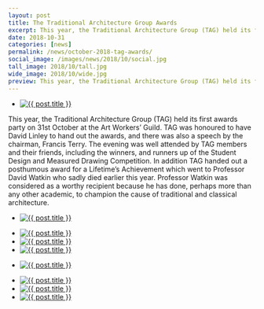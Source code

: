 ```yaml
---
layout: post
title: The Traditional Architecture Group Awards
excerpt: This year, the Traditional Architecture Group (TAG) held its first awards party on 31st October at the Art Workers’ Guild.
date: 2018-10-31
categories: [news]
permalink: /news/october-2018-tag-awards/
social_image: /images/news/2018/10/social.jpg
tall_image: 2018/10/tall.jpg
wide_image: 2018/10/wide.jpg
preview: This year, the Traditional Architecture Group (TAG) held its first awards party on 31st October at the Art Workers’ Guild. TAG was honoured to have David Linley to hand out the awards, and there was also a speech by the chairman, Francis Terry.
---
```

<ul class="list">
	<li class="full">
		<a class="fancybox" rel="group" href="/images/news/2018/10/tag-01.jpg">
			<img src="/images/news/2018/10/thumbs/tag-01.jpg" alt="{{ post.title }}">
		</a>
	</li>
</ul>

<p>
	This year, the Traditional Architecture Group (TAG) held its first awards party on 31st October at the Art Workers’ Guild. TAG was honoured to have David Linley to hand out the awards, and there was also a speech by the chairman, Francis Terry. The evening was well attended by TAG members and their friends, including the winners, and runners up of the Student Design and Measured Drawing Competition. In addition TAG handed out a posthumous award for a Lifetime’s Achievement which went to Professor David Watkin who sadly died earlier this year. Professor Watkin was considered as a worthy recipient because he has done, perhaps more than any other academic, to champion the cause of traditional and classical architecture.
</p>

<ul class="list">
	<li class="full">
		<a class="fancybox" rel="group" href="/images/news/2018/10/tag-04.jpg">
			<img src="/images/news/2018/10/thumbs/tag-04.jpg" alt="{{ post.title }}">
		</a>
	</li>
</ul>
<ul class="list">
	<li class="third">
		<a class="fancybox" rel="group" href="/images/news/2018/10/tag-05.jpg">
			<img src="/images/news/2018/10/thumbs/tag-05.jpg" alt="{{ post.title }}">
		</a>
	</li>
	<li class="third">
		<a class="fancybox" rel="group" href="/images/news/2018/10/tag-03.jpg">
			<img src="/images/news/2018/10/thumbs/tag-03.jpg" alt="{{ post.title }}">
		</a>
	</li>
	<li class="third">
		<a class="fancybox" rel="group" href="/images/news/2018/10/tag-06.jpg">
			<img src="/images/news/2018/10/thumbs/tag-06.jpg" alt="{{ post.title }}">
		</a>
	</li>
</ul>
<ul class="list">
	<li class="full">
		<a class="fancybox" rel="group" href="/images/news/2018/10/tag-02.jpg">
			<img src="/images/news/2018/10/thumbs/tag-02.jpg" alt="{{ post.title }}">
		</a>
	</li>
</ul>
<ul class="list">
	<li class="third">
		<a class="fancybox" rel="group" href="/images/news/2018/10/tag-07.jpg">
			<img src="/images/news/2018/10/thumbs/tag-07.jpg" alt="{{ post.title }}">
		</a>
	</li>
	<li class="third">
		<a class="fancybox" rel="group" href="/images/news/2018/10/tag-09.jpg">
			<img src="/images/news/2018/10/thumbs/tag-09.jpg" alt="{{ post.title }}">
		</a>
	</li>
	<li class="third">
		<a class="fancybox" rel="group" href="/images/news/2018/10/tag-08.jpg">
			<img src="/images/news/2018/10/thumbs/tag-08.jpg" alt="{{ post.title }}">
		</a>
	</li>
</ul>